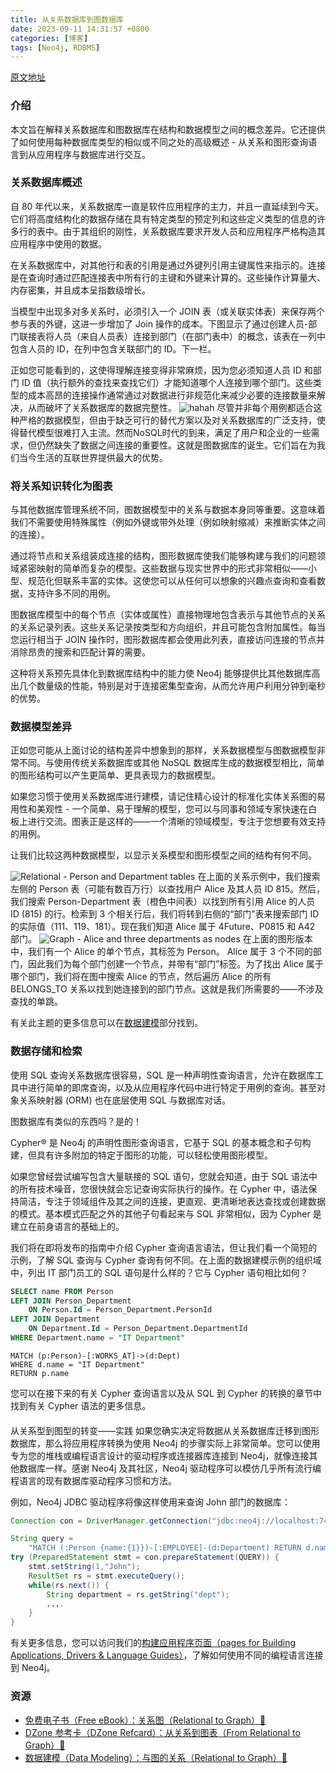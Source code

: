```yaml
---
title: 从关系数据库到图数据库
date: 2023-09-11 14:31:57 +0800
categories: [博客]
tags: [Neo4j, RDBMS] 
---
```



[原文地址](https://neo4j.com/docs/getting-started/appendix/graphdb-concepts/graphdb-vs-rdbms/)
### 介绍
本文旨在解释关系数据库和图数据库在结构和数据模型之间的概念差异。它还提供了如何使用每种数据库类型的相似或不同之处的高级概述 - 从关系和图形查询语言到从应用程序与数据库进行交互。
### 关系数据库概述
自 80 年代以来，关系数据库一直是软件应用程序的主力，并且一直延续到今天。它们将高度结构化的数据存储在具有特定类型的预定列和这些定义类型的信息的许多行的表中。由于其组织的刚性，关系数据库要求开发人员和应用程序严格构造其应用程序中使用的数据。

在关系数据库中，对其他行和表的引用是通过外键列引用主键属性来指示的。连接是在查询时通过匹配连接表中所有行的主键和外键来计算的。这些操作计算量大、内存密集，并且成本呈指数级增长。

当模型中出现多对多关系时，必须引入一个 JOIN 表（或关联实体表）来保存两个参与表的外键，这进一步增加了 Join 操作的成本。下图显示了通过创建人员-部门联接表将人员（来自人员表）连接到部门（在部门表中）的概念，该表在一列中包含人员的 ID，在列中包含关联部门的 ID。下一栏。

正如您可能看到的，这使得理解连接变得非常麻烦，因为您必须知道人员 ID 和部门 ID 值（执行额外的查找来查找它们）才能知道哪个人连接到哪个部门。这些类型的成本高昂的连接操作通常通过对数据进行非规范化来减少必要的连接数量来解决，从而破坏了关系数据库的数据完整性。
![hahah](https://cdn.nlark.com/yuque/0/2023/svg/35987817/1694166380928-9a7b8e79-ab4e-43c9-9a89-ea121d5e81cc.svg#clientId=u97410e38-dea6-4&from=paste&id=ub4457ea6&originHeight=606&originWidth=1200&originalType=url&ratio=1&rotation=0&showTitle=false&status=done&style=none&taskId=u93e239cf-8690-4e24-a035-752892fc9cc&title=)
尽管并非每个用例都适合这种严格的数据模型，但由于缺乏可行的替代方案以及对关系数据库的广泛支持，使得替代模型很难打入主流。然而NoSQL时代的到来，满足了用户和企业的一些需求，但仍然缺失了数据之间连接的重要性。这就是图数据库的诞生。它们旨在为我们当今生活的互联世界提供最大的优势。
### 将关系知识转化为图表
与其他数据库管理系统不同，图数据模型中的关系与数据本身同等重要。这意味着我们不需要使用特殊属性（例如外键或带外处理（例如映射缩减）来推断实体之间的连接）。

通过将节点和关系组装成连接的结构，图形数据库使我们能够构建与我们的问题领域紧密映射的简单而复杂的模型。这些数据与现实世界中的形式非常相似——小型、规范化但联系丰富的实体。这使您可以从任何可以想象的兴趣点查询和查看数据，支持许多不同的用例。

图数据库模型中的每个节点（实体或属性）直接物理地包含表示与其他节点的关系的关系记录列表。这些关系记录按类型和方向组织，并且可能包含附加属性。每当您运行相当于 JOIN 操作时，图形数据库都会使用此列表，直接访问连接的节点并消除昂贵的搜索和匹配计算的需要。

这种将关系预先具体化到数据库结构中的能力使 Neo4j 能够提供比其他数据库高出几个数量级的性能，特别是对于连接密集型查询，从而允许用户利用分钟到毫秒的优势。
### 数据模型差异
正如您可能从上面讨论的结构差异中想象到的那样，关系数据模型与图数据模型非常不同。与使用传统关系数据库或其他 NoSQL 数据库生成的数据模型相比，简单的图形结构可以产生更简单、更具表现力的数据模型。

如果您习惯于使用关系数据库进行建模，请记住精心设计的标准化实体关系图的易用性和美观性 - 一个简单、易于理解的模型，您可以与同事和领域专家快速在白板上进行交流。图表正是这样的——一个清晰的领域模型，专注于您想要有效支持的用例。

让我们比较这两种数据模型，以显示关系模型和图形模型之间的结构有何不同。

![Relational - Person and Department tables](https://cdn.nlark.com/yuque/0/2023/png/35987817/1694166588869-90e1fbae-ad04-49ac-a034-108220910557.png#averageHue=%23fdfbf8&clientId=u97410e38-dea6-4&from=paste&id=uf1289653&originHeight=358&originWidth=1200&originalType=url&ratio=1&rotation=0&showTitle=true&size=140404&status=done&style=none&taskId=u13f47c97-ec63-44bc-ba23-f70af739142&title=Relational%20-%20Person%20and%20Department%20tables "Relational - Person and Department tables")
在上面的关系示例中，我们搜索左侧的 Person 表（可能有数百万行）以查找用户 Alice 及其人员 ID 815。然后，我们搜索 Person-Department 表（橙色中间表）以找到所有引用 Alice 的人员 ID (815) 的行。检索到 3 个相关行后，我们将转到右侧的“部门”表来搜索部门 ID 的实际值（111、119、181）。现在我们知道 Alice 属于 4Future、P0815 和 A42 部门。
![Graph - Alice and three departments as nodes](https://cdn.nlark.com/yuque/0/2023/svg/35987817/1694166636385-67ad134c-bbc2-4bf0-9715-4eda2738311c.svg#clientId=u97410e38-dea6-4&from=paste&id=u3bcd08eb&originHeight=584&originWidth=556&originalType=url&ratio=1&rotation=0&showTitle=true&status=done&style=none&taskId=uceb4df43-aadf-44f6-930a-5225c72b1a1&title=Graph%20-%20Alice%20and%20three%20departments%20as%20nodes "Graph - Alice and three departments as nodes")
在上面的图形版本中，我们有一个 Alice 的单个节点，其标签为 Person。 Alice 属于 3 个不同的部门，因此我们为每个部门创建一个节点，并带有“部门”标签。为了找出 Alice 属于哪个部门，我们将在图中搜索 Alice 的节点，然后遍历 Alice 的所有 BELONGS_TO 关系以找到她连接到的部门节点。这就是我们所需要的——不涉及查找的单跳。

有关此主题的更多信息可以在[数据建模](https://www.yuque.com/digitocean/ls9m08/burngiitw53eg48f)部分找到。
### 数据存储和检索
使用 SQL 查询关系数据库很容易，SQL 是一种声明性查询语言，允许在数据库工具中进行简单的即席查询，以及从应用程序代码中进行特定于用例的查询。甚至对象关系映射器 (ORM) 也在底层使用 SQL 与数据库对话。

图数据库有类似的东西吗？是的！

Cypher® 是 Neo4j 的声明性图形查询语言，它基于 SQL 的基本概念和子句构建，但具有许多附加的特定于图形的功能，可以轻松使用图形模型。

如果您曾经尝试编写包含大量联接的 SQL 语句，您就会知道，由于 SQL 语法中的所有技术噪音，您很快就会忘记查询实际执行的操作。在 Cypher 中，语法保持简洁，专注于领域组件及其之间的连接，更直观、更清晰地表达查找或创建数据的模式。基本模式匹配之外的其他子句看起来与 SQL 非常相似，因为 Cypher 是建立在前身语言的基础上的。

我们将在即将发布的指南中介绍 Cypher 查询语言语法，但让我们看一个简短的示例，了解 SQL 查询与 Cypher 查询有何不同。在上面的数据建模示例的组织域中，列出 IT 部门员工的 SQL 语句是什么样的？它与 Cypher 语句相比如何？
```sql
SELECT name FROM Person
LEFT JOIN Person_Department
    ON Person.Id = Person_Department.PersonId
LEFT JOIN Department
    ON Department.Id = Person_Department.DepartmentId
WHERE Department.name = "IT Department"
```
```cypher
MATCH (p:Person)-[:WORKS_AT]->(d:Dept)
WHERE d.name = "IT Department"
RETURN p.name
```
您可以在接下来的有关 Cypher 查询语言以及从 SQL 到 Cypher 的转换的章节中找到有关 Cypher 语法的更多信息。
####  
从关系型到图型的转变——实践
如果您确实决定将数据从关系数据库迁移到图形数据库，那么将应用程序转换为使用 Neo4j 的步骤实际上非常简单。您可以使用专为您的堆栈或编程语言设计的驱动程序或连接器库连接到 Neo4j，就像连接其他数据库一样。感谢 Neo4j 及其社区，Neo4j 驱动程序可以模仿几乎所有流行编程语言的现有数据库驱动程序习惯和方法。

 
例如，Neo4j JDBC 驱动程序将像这样使用来查询 John 部门的数据库：
```java
Connection con = DriverManager.getConnection("jdbc:neo4j://localhost:7474/");

String query =
    "MATCH (:Person {name:{1}})-[:EMPLOYEE]-(d:Department) RETURN d.name as dept";
try (PreparedStatement stmt = con.prepareStatement(QUERY)) {
    stmt.setString(1,"John");
    ResultSet rs = stmt.executeQuery();
    while(rs.next()) {
        String department = rs.getString("dept");
        ....
    }
}
```
有关更多信息，您可以访问我们的[构建应用程序页面（pages for Building Applications, Drivers & Language Guides）](https://neo4j.com/developer/language-guides/)，了解如何使用不同的编程语言连接到 Neo4j。
### 资源

- [免费电子书（Free eBook）：关系图（Relational to Graph）🚀](https://neo4j.com/whitepapers/definitive-guide-graph-databases-rdbms-developer/thanks/)
- [DZone 参考卡（DZone Refcard）：从关系到图表（From Relational to Graph）🚀](https://dzone.com/refcardz/from-relational-to-graph-a-developers-guide)
- [数据建模（Data Modeling）：与图的关系（Relational to Graph）🚀](https://neo4j.com/developer/data-modeling/)
